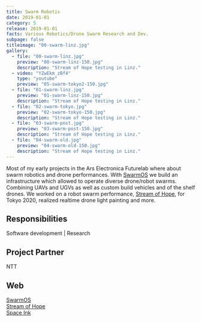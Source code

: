 ```yaml
---
title: Swarm Robotis
date: 2019-01-01
category: 5
release: 2019-01-01
facts: Various Robotics/Drone Swarm Research and Dev.
subpage: false
titleimage: "00-swarm-linz.jpg"
gallery:
  - file: "00-swarm-linz.jpg"
    preview: "00-swarm-linz-150.jpg"
    description: "Stream of Hope testing in Linz."
  - video: "YZwEkm_zBf4"
    type: "youtube"
    preview: "05-swarm-tokyo2-150.jpg"
  - file: "01-swarm-linz.jpg"
    preview: "01-swarm-linz-150.jpg"
    description: "Stream of Hope testing in Linz."
  - file: "02-swarm-tokyo.jpg"
    preview: "02-swarm-tokyo-150.jpg"
    description: "Stream of Hope testing in Linz."
  - file: "03-swarm-post.jpg"
    preview: "03-swarm-post-150.jpg"
    description: "Stream of Hope testing in Linz."
  - file: "04-swarm-old.jpg"
    preview: "04-swarm-old-150.jpg"
    description: "Stream of Hope testing in Linz."
---
```


Most of my early projects in the Ars Electronica Futurelab where about swarm robotics and drone performances. With [SwarmOS](https://ars.electronica.art/futurelab/de/projects-swarm-os/) we build an infrastructure which allowed to operate diverse drone/robot swarms. Combining UAVs and UGVs as well as custom build vehicles and of the shelf drones. We worked on a robot swarm performance, [Stream of Hope](https://ars.electronica.art/futurelab/de/projects-stream-of-hope/), for Tokyo 2020, realized realtime drone light painting and more.

## Responsibilities
Software development | Research

## Project Partner
NTT

## Web
[SwarmOS](https://ars.electronica.art/futurelab/de/projects-swarm-os/)<br>
[Stream of Hope](https://ars.electronica.art/futurelab/de/projects-stream-of-hope/)<br> 
[Space Ink](https://ars.electronica.art/futurelab/de/projects-space-ink/)


